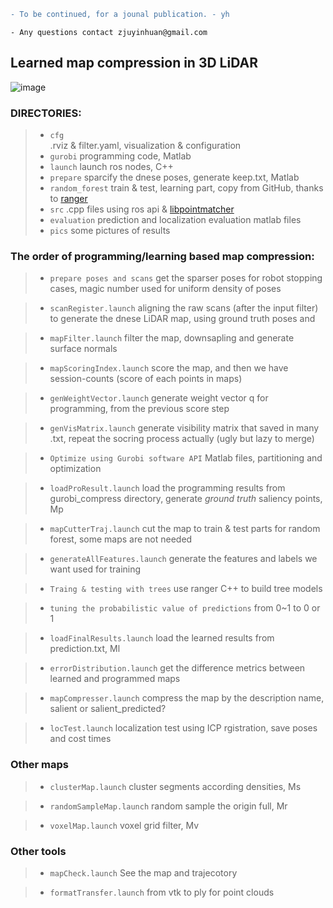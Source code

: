 ```diff
- To be continued, for a jounal publication. - yh
```

```
- Any questions contact zjuyinhuan@gmail.com
```

## Learned map compression in 3D LiDAR

![image](https://github.com/ZJUYH/map_compression/blob/master/pics/system.png)

### DIRECTORIES:

> + `cfg`  
.rviz & filter.yaml, visualization & configuration
> + `gurobi`
	programming code, Matlab
> + `launch`
	launch ros nodes, C++
> + `prepare`
	sparcify the dnese poses, generate keep.txt, Matlab
> + `random_forest`
	train & test, learning part, copy from GitHub, thanks to [ranger](https://github.com/your/project/tags)
> + `src`
	.cpp files using ros api & [libpointmatcher](https://github.com/ethz-asl/libpointmatcher)
> + `evaluation`
	prediction and localization evaluation matlab files
> + `pics`
	some pictures of results

### The order of programming/learning based map compression:

> + `prepare poses and scans`
	get the sparser poses for robot stopping cases, magic number used for uniform density of poses

> + `scanRegister.launch`
	aligning the raw scans (after the input filter) to generate the dnese LiDAR map, using ground truth poses and 

> + `mapFilter.launch`
	filter the map, downsapling and generate surface normals

> + `mapScoringIndex.launch`
	score the map, and then we have session-counts (score of each points in maps)

> + `genWeightVector.launch`
	generate weight vector q for programming, from the previous score step

> + `genVisMatrix.launch`
	generate visibility matrix that saved in many .txt, repeat the socring process actually (ugly but lazy to merge)

> + `Optimize using Gurobi software API`
 	Matlab files, partitioning and optimization

> + `loadProResult.launch`
	load the programming results from gurobi_compress directory, generate *ground truth* saliency points, Mp

> + `mapCutterTraj.launch`
	cut the map to train & test parts for random forest, some maps are not needed

> + `generateAllFeatures.launch`
	generate the features and labels we want used for training

> + `Traing & testing with trees`
	use ranger C++ to build tree models

> + `tuning the probabilistic value of predictions`
	from 0~1 to 0 or 1

> + `loadFinalResults.launch`
	load the learned results from prediction.txt, Ml

> + `errorDistribution.launch`
    get the difference metrics between learned and programmed maps 

> + `mapCompresser.launch`
	compress the map by the description name, salient or salient_predicted?	

> + `locTest.launch`
	localization test using ICP rgistration, save poses and cost times

### Other maps

> + `clusterMap.launch`
	cluster segments according densities, Ms

> + `randomSampleMap.launch`
    random sample the origin full, Mr

> + `voxelMap.launch`
	voxel grid filter, Mv

### Other tools

> + `mapCheck.launch`
	See the map and trajecotory

> + `formatTransfer.launch`
	from vtk to ply for point clouds
   
